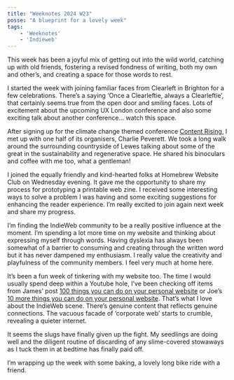 ```yaml
---
title: "Weeknotes 2024 W23"
posse: "A blueprint for a lovely week"
tags:
    - 'Weeknotes'
    - 'Indieweb'
---
```


This week has been a joyful mix of getting out into the wild world, catching up with old friends, fostering a revised fondness of writing, both my own and other’s, and creating a space for those words to rest.

I started the week with joining familiar faces from Clearleft in Brighton for a few celebrations. There’s a saying ‘Once a Clearleftie, always a Clearleftie’, that certainly seems true from the open door and smiling faces. Lots of excitement about the upcoming UX London conference and also some exciting talk about another conference… watch this space.

After signing up for the climate change themed conference [Content Rising](https://contentrising.co.uk/), I met up with one half of its organisers, Charlie Peverett. We took a long walk around the surrounding countryside of Lewes talking about some of the great in the sustainability and regenerative space. He shared his binoculars and coffee with me too, what a gentleman!

I joined the equally friendly and kind-hearted folks at Homebrew Website Club on Wednesday evening. It gave me the opportunity to share my process for prototyping a printable web zine. I received some interesting ways to solve a problem I was having and some exciting suggestions for enhancing the reader experience. I’m really excited to join again next week and share my progress.

I’m finding the IndieWeb community to be a really positive influence at the moment. I’m spending a lot more time on my website and thinking about expressing myself through words. Having dyslexia has always been somewhat of a barrier to consuming and creating through the written word but it has never dampened my enthusiasm. I really value the creativity and playfulness of the community members. I feel very much at home here.

It’s been a fun week of tinkering with my website too. The time I would usually spend deep within a Youtube hole, I’ve been checking off items from James’ post [100 things you can do on your personal website](https://jamesg.blog/2024/02/19/personal-website-ideas/) or Joe’s [10 more things you can do on your personal website](https://artlung.com/blog/2024/02/19/ten-more/). That’s what I love about the IndieWeb scene. There’s genuine content that reflects genuine connections. The vacuous facade of ‘corporate web’ starts to crumble, revealing a quieter internet.

It seems the slugs have finally given up the fight. My seedlings are doing well and the diligent routine of discarding of any slime-covered stowaways as I tuck them in at bedtime has finally paid off.

I’m wrapping up the week with some baking, a lovely long bike ride with a friend.